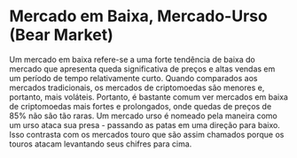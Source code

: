 # Mercado em Baixa, Mercado-Urso (Bear Market)

Um mercado em baixa refere-se a uma forte tendência de baixa do mercado que apresenta queda significativa de preços e altas vendas em um período de tempo relativamente curto. Quando comparados aos mercados tradicionais, os mercados de criptomoedas são menores e, portanto, mais voláteis. Portanto, é bastante comum ver mercados em baixa de criptomoedas mais fortes e prolongados, onde quedas de preços de 85% não são tão raras. Um mercado urso é nomeado pela maneira como um urso ataca sua presa - passando as patas em uma direção para baixo. Isso contrasta com os mercados touro que são assim chamados porque os touros atacam levantando seus chifres para cima.
